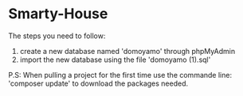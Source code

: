 # Smarty-House
The steps you need to follow:
1) create a new database named 'domoyamo' through phpMyAdmin
2) import the new database using the file 'domoyamo (1).sql'

P.S:
When pulling a project for the first time use the commande line: 'composer update' to download the packages needed.
